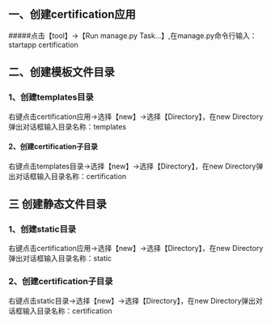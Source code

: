 ## 一、创建certification应用
#####点击【tool】→【Run manage.py Task...】,在manage.py命令行输入：
    startapp certification
## 二、创建模板文件目录
### 1、创建templates目录
右键点击certification应用→选择【new】→选择【Directory】，在new Directory弹出对话框输入目录名称：templates
#### 2、创建certification子目录
右键点击templates目录→选择【new】→选择【Directory】，在new Directory弹出对话框输入目录名称：certification

## 三 创建静态文件目录
### 1、创建static目录
右键点击certification应用→选择【new】→选择【Directory】，在new Directory弹出对话框输入目录名称：static
### 2、创建certification子目录
右键点击static目录→选择【new】→选择【Directory】，在new Directory弹出对话框输入目录名称：certification